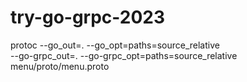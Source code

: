 # try-go-grpc-2023

protoc --go_out=. --go_opt=paths=source_relative \
    --go-grpc_out=. --go-grpc_opt=paths=source_relative \
    menu/proto/menu.proto